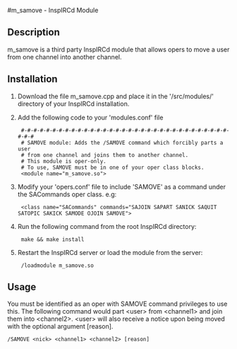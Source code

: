 #m_samove - InspIRCd Module

Description
-

m_samove is a third party InspIRCd module that allows opers to move a user from one channel into another channel.

Installation
-

1. Download the file m_samove.cpp and place it in the '/src/modules/' directory of your InspIRCd installation.

2. Add the following code to your 'modules.conf' file

        #-#-#-#-#-#-#-#-#-#-#-#-#-#-#-#-#-#-#-#-#-#-#-#-#-#-#-#-#-#-#-#-#-#-#-#
        # SAMOVE module: Adds the /SAMOVE command which forcibly parts a user
        # from one channel and joins them to another channel.
        # This module is oper-only.
        # To use, SAMOVE must be in one of your oper class blocks.
        <module name="m_samove.so">

3. Modify your 'opers.conf' file to include 'SAMOVE' as a command under the SACommands oper class. e.g:

        <class name="SACommands" commands="SAJOIN SAPART SANICK SAQUIT SATOPIC SAKICK SAMODE OJOIN SAMOVE">

4. Run the following command from the root InspIRCd directory:


        make && make install
    
    
5. Restart the InspIRCd server or load the module from the server:

        /loadmodule m_samove.so

Usage
-

You must be identified as an oper with SAMOVE command privileges to use this. The following command would part \<user> from \<channel1> and join them into \<channel2>. \<user> will also receive a notice upon being moved with the optional argument [reason].

    /SAMOVE <nick> <channel1> <channel2> [reason]
